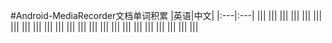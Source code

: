 #Android-MediaRecorder文档单词积累
|英语|中文|
|:---|:---|
|||
|||
|||
|||
|||
|||
|||
|||
|||
|||
|||
|||
|||
|||
|||
|||
|||
|||
|||
|||
|||
|||
|||
